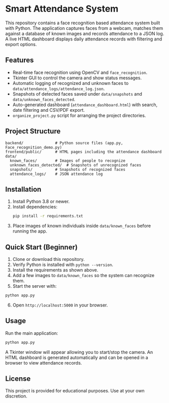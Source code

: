 # Smart Attendance System

This repository contains a face recognition based attendance system built with Python. The application captures faces from a webcam, matches them against a database of known images and records attendance to a JSON log. A live HTML dashboard displays daily attendance records with filtering and export options.

## Features

- Real-time face recognition using OpenCV and `face_recognition`.
- Tkinter GUI to control the camera and show status messages.
- Automatic logging of recognized and unknown faces to `data/attendance_logs/attendance_log.json`.
- Snapshots of detected faces saved under `data/snapshots` and `data/unknown_faces_detected`.
- Auto-generated dashboard (`attendance_dashboard.html`) with search, date filtering and CSV/PDF export.
- `organize_project.py` script for arranging the project directories.

## Project Structure

```
backend/              # Python source files (app.py, Face_recognition_demo.py)
frontend/public/      # HTML pages including the attendance dashboard
data/
  known_faces/        # Images of people to recognize
  unknown_faces_detected/  # Snapshots of unrecognized faces
  snapshots/          # Snapshots of recognized faces
  attendance_logs/    # JSON attendance log
```

## Installation

1. Install Python 3.8 or newer.
2. Install dependencies:
   ```bash
   pip install -r requirements.txt
   ```
3. Place images of known individuals inside `data/known_faces` before running the app.

## Quick Start (Beginner)
1. Clone or download this repository.
2. Verify Python is installed with `python --version`.
3. Install the requirements as shown above.
4. Add a few images to `data/known_faces` so the system can recognize them.
5. Start the server with:
```bash
python app.py
```
6. Open `http://localhost:5000` in your browser.

## Usage

Run the main application:

```bash
python app.py
```

A Tkinter window will appear allowing you to start/stop the camera. An HTML dashboard is generated automatically and can be opened in a browser to view attendance records.

## License

This project is provided for educational purposes. Use at your own discretion.

